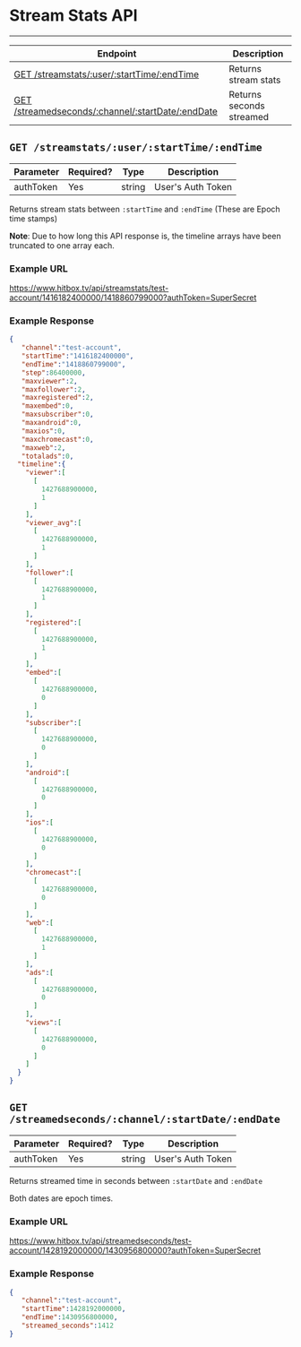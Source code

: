 # Stream Stats API
***

| Endpoint | Description |
| ---- | --------------- |
| [GET /streamstats/:user/:startTime/:endTime](/channel/streamstats.md#get-streamstatsuserstarttimeendtime) | Returns stream stats |
| [GET /streamedseconds/:channel/:startDate/:endDate](/channel/streamstats.md#get-streamedsecondschannelstartdateenddate) | Returns seconds streamed |

## `GET /streamstats/:user/:startTime/:endTime`

| Parameter | Required? | Type | Description |
| --- | --- | --- | --- |
| authToken | Yes | string | User's Auth Token |

Returns stream stats between `:startTime` and `:endTime`  (These are Epoch time stamps)

**Note**: Due to how long this API response is, the timeline arrays have been truncated to one array each.

### Example URL

https://www.hitbox.tv/api/streamstats/test-account/1416182400000/1418860799000?authToken=SuperSecret

### Example Response 

```json
{
   "channel":"test-account",
   "startTime":"1416182400000",
   "endTime":"1418860799000",
   "step":86400000,
   "maxviewer":2,
   "maxfollower":2,
   "maxregistered":2,
   "maxembed":0,
   "maxsubscriber":0,
   "maxandroid":0,
   "maxios":0,
   "maxchromecast":0,
   "maxweb":2,
   "totalads":0,
  "timeline":{
    "viewer":[
      [
        1427688900000,
        1
      ]
    ],
    "viewer_avg":[
      [
        1427688900000,
        1
      ]
    ],
    "follower":[
      [
        1427688900000,
        1
      ]
    ],
    "registered":[
      [
        1427688900000,
        1
      ]
    ],
    "embed":[
      [
        1427688900000,
        0
      ]
    ],
    "subscriber":[
      [
        1427688900000,
        0
      ]
    ],
    "android":[
      [
        1427688900000,
        0
      ]
    ],
    "ios":[
      [
        1427688900000,
        0
      ]
    ],
    "chromecast":[
      [
        1427688900000,
        0
      ]
    ],
    "web":[
      [
        1427688900000,
        1
      ]
    ],
    "ads":[
      [
        1427688900000,
        0
      ]
    ],
    "views":[
      [
        1427688900000,
        0
      ]
    ]
  }
}
```


## `GET /streamedseconds/:channel/:startDate/:endDate`

| Parameter | Required? | Type | Description |
| --- | --- | --- | --- |
| authToken | Yes | string | User's Auth Token |

Returns streamed time in seconds between `:startDate` and `:endDate`

Both dates are epoch times.

### Example URL

https://www.hitbox.tv/api/streamedseconds/test-account/1428192000000/1430956800000?authToken=SuperSecret

### Example Response

```json
{
   "channel":"test-account",
   "startTime":1428192000000,
   "endTime":1430956800000,
   "streamed_seconds":1412
}
```